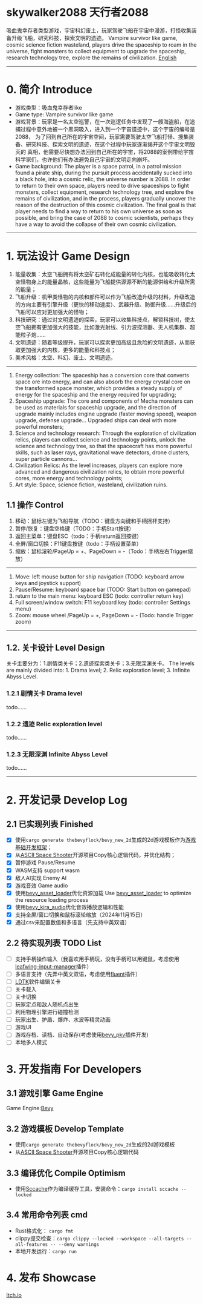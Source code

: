 # skywalker2088  天行者2088
吸血鬼幸存者类型游戏，宇宙科幻废土，玩家驾驶飞船在宇宙中漫游，打怪收集装备升级飞船，研究科技，探索文明的遗迹。
Vampire survivor like game, cosmic science fiction wasteland, players drive the spaceship to roam in the universe, fight monsters to collect equipment to upgrade the spaceship, research technology tree, explore the remains of civilization.
[English](https://github.com/cloudhu/skywalker2088/README-EN.md)
______
# 0. 简介 Introduce
- 游戏类型：吸血鬼幸存者like
- Game type: Vampire survivor like game
- 游戏背景：玩家是一名太空巡警，在一次巡逻任务中发现了一艘海盗船，在追捕过程中意外地被一个黑洞吸入，进入到一个宇宙遗迹中，这个宇宙的编号是2088，
        为了回到自己所在的宇宙空间，玩家需要驾驶太空飞船打怪、搜集装备、研究科技、探索文明的遗迹，在这个过程中玩家逐渐揭开这个宇宙文明毁灭的
        真相，他需要尽快想办法回到自己所在的宇宙，将2088的案例带给宇宙科学家们，也许他们有办法避免自己宇宙的文明走向崩坏。
- Game background: The player is a space patrol, in a patrol mission found a pirate ship, during the pursuit process accidentally sucked into a black hole, into a cosmic relic, the universe number is 2088.
  In order to return to their own space, players need to drive spaceships to fight monsters, collect equipment, research technology tree, and explore the remains of civilization, and in the process, players gradually uncover the reason of the destruction of this cosmic civilization.
  The final goal is that player needs to find a way to return to his own universe as soon as possible, and bring the case of 2088 to cosmic scientists, perhaps they have a way to avoid the collapse of their own cosmic civilization.
______
# 1. 玩法设计 Game Design
1. 能量收集：太空飞船拥有将太空矿石转化成能量的转化内核，也能吸收转化太空怪物身上的能量晶核，这些能量为飞船提供源源不断的能源供给和升级所需的能量；
2. 飞船升级：机甲类怪物的内核和部件可以作为飞船改造升级的材料，升级改造的方向主要有引擎升级（更快的移动速度）、武器升级、防御升级……升级后的飞船可以应对更加强大的怪物；
3. 科技研究：通过对文明遗迹的探索，玩家可以收集科技点，解锁科技树，使太空飞船拥有更加强大的技能，比如激光射线、引力波探测器、无人机集群、超能粒子炮……
4. 文明遗迹：随着等级提升，玩家可以探索更加高级且危险的文明遗迹，从而获取更加强大的内核，更多的能量和科技点；
5. 美术风格：太空、科幻、废土、文明遗迹。
______
1. Energy collection: The spaceship has a conversion core that converts space ore into energy, and can also absorb the energy crystal core on the transformed space monster, which provides a steady supply of energy for the spaceship and the energy required for upgrading;
2. Spaceship upgrade: The core and components of Mecha monsters can be used as materials for spaceship upgrade, and the direction of upgrade mainly includes engine upgrade (faster moving speed), weapon upgrade, defense upgrade... Upgraded ships can deal with more powerful monsters;
3. Science and technology research: Through the exploration of civilization relics, players can collect science and technology points, unlock the science and technology tree, so that the spacecraft has more powerful skills, such as laser rays, gravitational wave detectors, drone clusters, super particle cannons...
4. Civilization Relics: As the level increases, players can explore more advanced and dangerous civilization relics, to obtain more powerful cores, more energy and technology points;
5. Art style: Space, science fiction, wasteland, civilization ruins.

## 1.1 操作 Control
1. 移动：鼠标左键为飞船导航（TODO：键盘方向键和手柄摇杆支持）
2. 暂停/恢复：键盘空格键（TODO：手柄Start按键）
3. 返回主菜单：键盘ESC（todo：手柄return返回按键）
4. 全屏/窗口切换：F11键盘按键（todo：手柄设置菜单）
5. 缩放：鼠标滚轮/PageUp = +、PageDown = -（Todo：手柄左右Trigger缩放）
______
1. Move: left mouse button for ship navigation (TODO: keyboard arrow keys and joystick support)
2. Pause/Resume: keyboard space bar (TODO: Start button on gamepad)
3. return to the main menu: keyboard ESC (todo: controller return key)
4. Full screen/window switch: F11 keyboard key (todo: controller Settings menu)
5. Zoom: mouse wheel /PageUp = +, PageDown = - (Todo: handle Trigger zoom)
______
##  1.2. 关卡设计 Level Design
关卡主要分为：1.剧情类关卡；2.遗迹探索类关卡；3.无限深渊关卡。
The levels are mainly divided into: 1. Drama level; 2. Relic exploration level; 3. Infinite Abyss Level.
###  1.2.1 剧情关卡 Drama level
todo……
###  1.2.2 遗迹 Relic exploration level
todo……
###  1.2.3 无限深渊 Infinite Abyss Level
todo……

______
# 2. 开发记录 Develop Log
## 2.1 已实现列表 Finished
- [x] 使用`cargo generate thebevyflock/bevy_new_2d`生成的2d游戏模板作为[游戏基础开发框架](https://github.com/TheBevyFlock/bevy_new_2d)；
- [x] 从[ASCII Space Shooter](https://github.com/JamesHDuffield/ascii-rust)开源项目Copy核心逻辑代码，并优化结构；
- [x] 暂停游戏 Pause/Resume
- [x] WASM支持 support wasm
- [x] 敌人AI实现 Enemy AI
- [x] 游戏音效 Game audio
- [x] 使用[bevy_asset_loader](https://github.com/NiklasEi/bevy_asset_loader)优化资源加载 Use [bevy_asset_loader](https://github.com/NiklasEi/bevy_asset_loader) to optimize the resource loading process
- [x] 使用[bevy_kira_audio](https://github.com/NiklasEi/bevy_kira_audio)优化音效播放逻辑和性能
- [x] 支持全屏/窗口切换和鼠标滚轮缩放（2024年11月15日）
- [x] 通过csv来配置数值和多语言（先支持中英双语）

## 2.2 待实现列表 TODO List
- [ ] 支持手柄操作输入（我喜欢用手柄玩，没有手柄可以用键鼠，考虑使用[leafwing-input-manager](https://github.com/leafwing-studios/leafwing-input-manager)插件）
- [ ] 多语言支持（先弄中英文双语，考虑使用[fluent](https://github.com/kgv/bevy_fluent)插件）
- [ ] [LDTK](https://github.com/Trouv/bevy_ecs_ldtk)软件编辑关卡
- [ ] 关卡载入
- [ ] 关卡切换
- [ ] 玩家定点和敌人随机点出生
- [ ] 利用物理引擎进行碰撞检测
- [ ] 玩家出生、护盾、爆炸、水波等精灵动画
- [ ] 游戏UI
- [ ] 游戏存档、读档、自动保存(考虑使用[bevy_pkv](https://github.com/johanhelsing/bevy_pkv)插件开发)
- [ ] 本地多人模式

# 3. 开发指南 For Developers
## 3.1 游戏引擎 Game Engine
   Game Engine:[Bevy](https://bevyengine.org/)
## 3.2 游戏模板 Develop Template
- 使用`cargo generate thebevyflock/bevy_new_2d`生成的2d游戏模板
- 从[ASCII Space Shooter](https://github.com/JamesHDuffield/ascii-rust)开源项目Copy核心逻辑代码

## 3.3 编译优化 Compile Optimism
- 使用[Sccache](https://github.com/mozilla/sccache)作为编译缓存工具，安装命令：`cargo install sccache --locked`

## 3.4 常用命令列表 cmd
- Rust格式化： `cargo fmt`
- clippy提交检查：`cargo clippy --locked --workspace --all-targets --all-features -- --deny warnings`
- 本地开发运行：`cargo run`

# 4. 发布 Showcase
[Itch.io](https://cloudhu.itch.io/skywalker2088)